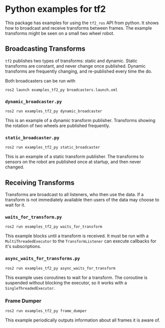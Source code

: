 # Python examples for tf2

This package has examples for using the `tf2_ros` API from python.
It shows how to broadcast and receive transforms between frames.
The example transforms might be seen on a small two wheel robot.

## Broadcasting Transforms

`tf2` publishes two types of transforms: static and dynamic.
Static transforms are constant, and never change once published.
Dynamic transforms are frequently changing, and re-published every time the do.

Both broadcasters can be run with

```
ros2 launch examples_tf2_py broadcasters.launch.xml
```

### `dynamic_broadcaster.py`

```
ros2 run examples_tf2_py dynamic_broadcaster
```

This is an example of a dynamic transform publisher.
Transforms showing the rotation of two wheels are published frequently.

### `static_broadcaster.py`

```
ros2 run examples_tf2_py static_broadcaster
```

This is an example of a static transform publisher.
The transforms to sensors on the robot are published once at startup, and then
never changed.

## Receiving Transforms

Transforms are broadcast to all listeners, who then use the data.
If a transform is not immediately available then users of the data may choose
to wait for it.

### `waits_for_transform.py`

```
ros2 run examples_tf2_py waits_for_transform
```

This example blocks until a transform is received.
It must be run with a `MultiThreadedExecutor` to the `TransformListener` can
execute callbacks for it's subscriptions.

### `async_waits_for_transforms.py`

```
ros2 run examples_tf2_py async_waits_for_transform
```

This example uses coroutines to wait for a transform.
The coroutine is suspended without blocking the executor, so it works with
a `SingleThreadedExecutor`.

### Frame Dumper

```
ros2 run examples_tf2_py frame_dumper
```

This example periodically outputs information about all frames it is aware of.
